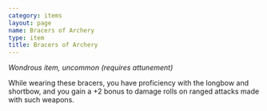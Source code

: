 ```yaml
---
category: items
layout: page
name: Bracers of Archery
type: item
title: Bracers of Archery 
---
```

_Wondrous item, uncommon (requires attunement)_ 

While wearing these bracers, you have proficiency with the longbow and shortbow, and you gain a +2 bonus to damage rolls on ranged attacks made with such weapons. 